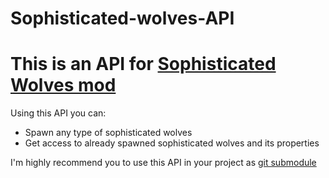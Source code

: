 # Sophisticated-wolves-API
# This is an API for [Sophisticated Wolves mod](https://github.com/NightKosh/Sophisticated-wolves)

Using this API you can:
- Spawn any type of sophisticated wolves
- Get access to already spawned sophisticated wolves and its properties

I'm highly recommend you to use this API in your project as [git submodule](https://git-scm.com/book/en/v2/Git-Tools-Submodules)
